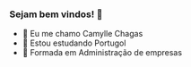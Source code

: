 ### Sejam bem vindos! 👋

- 🔭 Eu me chamo Camylle Chagas
- 🌱 Estou estudando Portugol
- 👯 Formada em Administração  de empresas
